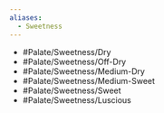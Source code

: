 ```yaml
---
aliases:
  - Sweetness
---
```

- #Palate/Sweetness/Dry
- #Palate/Sweetness/Off-Dry
- #Palate/Sweetness/Medium-Dry
- #Palate/Sweetness/Medium-Sweet
- #Palate/Sweetness/Sweet
- #Palate/Sweetness/Luscious